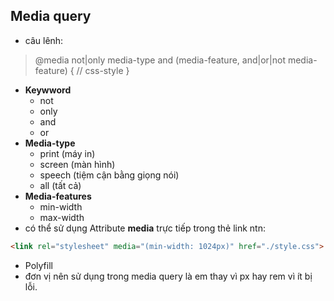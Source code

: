 ## Media query
- câu lênh: 
> @media not|only media-type and (media-feature, and|or|not media-feature) {
    // css-style
}
- **Keywword**
  - not
  - only
  - and
  - or
- **Media-type**
  - print (máy in)
  - screen (màn hình)
  - speech (tiệm cận bằng giọng nói)
  - all (tất cả)
- **Media-features**
  - min-width
  - max-width
- có thể sử dụng Attribute **media** trực tiếp trong thẻ link ntn:
```html
<link rel="stylesheet" media="(min-width: 1024px)" href="./style.css">
``` 
- Polyfill
- đơn vị nên sử dụng trong media query là em thay vì px hay rem vì ít bị lỗi.